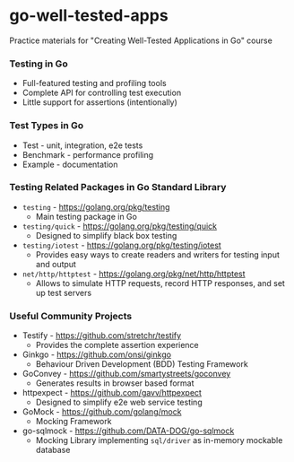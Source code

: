 # go-well-tested-apps
Practice materials for "Creating Well-Tested Applications in Go" course

### Testing in Go
* Full-featured testing and profiling tools
* Complete API for controlling test execution
* Little support for assertions (intentionally)

### Test Types in Go
* Test - unit, integration, e2e tests
* Benchmark - performance profiling
* Example - documentation

### Testing Related Packages in Go Standard Library
* `testing` - https://golang.org/pkg/testing
  * Main testing package in Go
* `testing/quick` - https://golang.org/pkg/testing/quick
  * Designed to simplify black box testing
* `testing/iotest` - https://golang.org/pkg/testing/iotest
  * Provides easy ways to create readers and writers for testing input and output
* `net/http/httptest` - https://golang.org/pkg/net/http/httptest
  * Allows to simulate HTTP requests, record HTTP responses, and set up test servers

### Useful Community Projects
* Testify - https://github.com/stretchr/testify
  * Provides the complete assertion experience
* Ginkgo - https://github.com/onsi/ginkgo
  * Behaviour Driven Development (BDD) Testing Framework
* GoConvey - https://github.com/smartystreets/goconvey
  * Generates results in browser based format
* httpexpect - https://github.com/gavv/httpexpect
  * Designed to simplify e2e web service testing
* GoMock - https://github.com/golang/mock
  * Mocking Framework
* go-sqlmock - https://github.com/DATA-DOG/go-sqlmock
  * Mocking Library implementing `sql/driver` as in-memory mockable database
